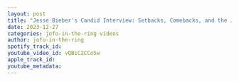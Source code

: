 ```yaml
---
layout: post
title: "Jesse Bieber's Candid Interview: Setbacks, Comebacks, and the Justin Bieber Mystery!"
date: 2023-12-27
categories: jofo-in-the-ring videos
author: jofo-in-the-ring
spotify_track_id: 
youtube_video_id: vQBiC2CCo5w
apple_track_id: 
youtube_metadata: 
---
```

